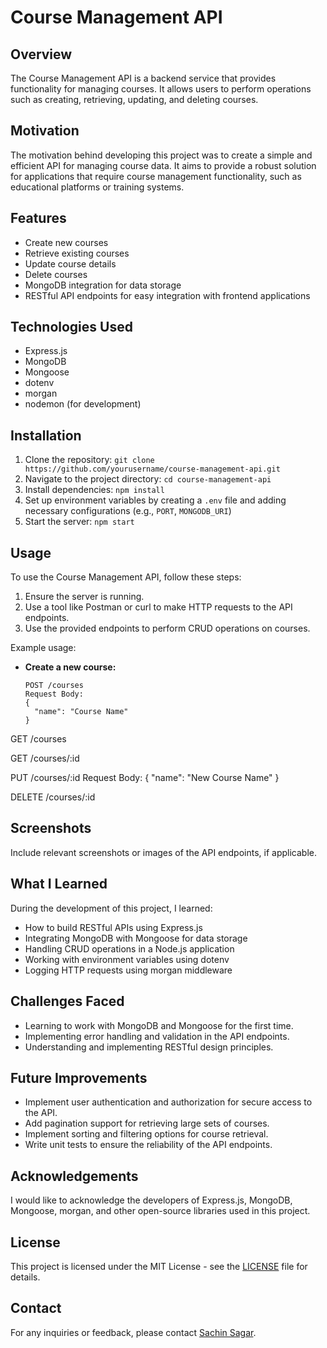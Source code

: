 # Course Management API

## Overview

The Course Management API is a backend service that provides functionality for managing courses. It allows users to perform operations such as creating, retrieving, updating, and deleting courses.

## Motivation

The motivation behind developing this project was to create a simple and efficient API for managing course data. It aims to provide a robust solution for applications that require course management functionality, such as educational platforms or training systems.

## Features

- Create new courses
- Retrieve existing courses
- Update course details
- Delete courses
- MongoDB integration for data storage
- RESTful API endpoints for easy integration with frontend applications

## Technologies Used

- Express.js
- MongoDB
- Mongoose
- dotenv
- morgan
- nodemon (for development)

## Installation

1. Clone the repository: `git clone https://github.com/yourusername/course-management-api.git`
2. Navigate to the project directory: `cd course-management-api`
3. Install dependencies: `npm install`
4. Set up environment variables by creating a `.env` file and adding necessary configurations (e.g., `PORT`, `MONGODB_URI`)
5. Start the server: `npm start`

## Usage

To use the Course Management API, follow these steps:

1. Ensure the server is running.
2. Use a tool like Postman or curl to make HTTP requests to the API endpoints.
3. Use the provided endpoints to perform CRUD operations on courses.

Example usage:

- **Create a new course:**
  ```http
  POST /courses
  Request Body:
  {
    "name": "Course Name"
  }
  ```

GET /courses

GET /courses/:id

PUT /courses/:id
Request Body:
{
"name": "New Course Name"
}

DELETE /courses/:id

## Screenshots

Include relevant screenshots or images of the API endpoints, if applicable.

## What I Learned

During the development of this project, I learned:

- How to build RESTful APIs using Express.js
- Integrating MongoDB with Mongoose for data storage
- Handling CRUD operations in a Node.js application
- Working with environment variables using dotenv
- Logging HTTP requests using morgan middleware

## Challenges Faced

- Learning to work with MongoDB and Mongoose for the first time.
- Implementing error handling and validation in the API endpoints.
- Understanding and implementing RESTful design principles.

## Future Improvements

- Implement user authentication and authorization for secure access to the API.
- Add pagination support for retrieving large sets of courses.
- Implement sorting and filtering options for course retrieval.
- Write unit tests to ensure the reliability of the API endpoints.

## Acknowledgements

I would like to acknowledge the developers of Express.js, MongoDB, Mongoose, morgan, and other open-source libraries used in this project.

## License

This project is licensed under the MIT License - see the [LICENSE](LICENSE) file for details.

## Contact

For any inquiries or feedback, please contact [Sachin Sagar](mailto:sachinssagar@gmail.com.com).
